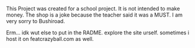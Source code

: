 This Project was created for a school project. It is not intended to make money. The shop is a joke because the teacher said it was a MUST. I am very sorry to Bushiroad.

Erm... idk wut else to put in the RADME. explore the site urself. sometimes i host it on featcrazyball.com as well.
